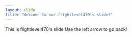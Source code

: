 ```yaml
---
layout: slide
title: "Welcome to our flightlevel470's slide!"
---
```

This is flightlevel470's slide
Use the left arrow to go back!

